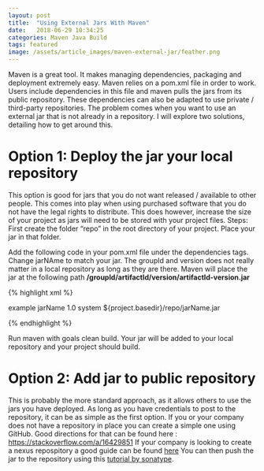 ```yaml
---
layout: post
title:  "Using External Jars With Maven"
date:   2018-06-29 10:34:25
categories: Maven Java Build 
tags: featured
image: /assets/article_images/maven-external-jar/feather.png
---
```

Maven is a great tool. It makes managing dependencies, packaging and deployment extremely easy. Maven relies on a pom.xml file in order to work. Users include dependencies in this file and maven pulls the jars from its public repository. These dependencies can also be adapted to use private / third-party repositories. The problem comes when you want to use an external jar that is not already in a repository. I will explore two solutions, detailing how to get around this.

# Option 1: Deploy the jar your local repository

This option is good for jars that you do not want released / available to other people. This comes into play when using purchased software that you do not have the legal rights to distribute. This does however, increase the size of your project as jars will need to be stored with your project files.
Steps:
First create the folder “repo” in the root directory of your project. Place your jar in that folder.

Add the following code in your pom.xml file under the dependencies tags. Change jarNAme to match your jar. The groupId and version does not really matter in a local repository as long as they are there. Maven will place the jar at the following path **/groupId/artifactId/version/artifactId-version.jar**

{% highlight xml %}

<dependency>
    <groupId>example</groupId>
	<artifactId>jarName</artifactId>
	<version>1.0</version> <!-- Dummy Version -->
	<scope>system</scope>
	<systemPath>${project.basedir}/repo/jarName.jar</systemPath>
</dependency>

{% endhighlight %}

Run maven with goals clean build. Your jar will be added to your local repository and your project should build.

# Option 2: Add jar to public repository

This is probably the more standard approach, as it allows others to use the jars you have deployed. As long as you have credentials to post to the repository, it can be as simple as the first option. If you or your company does not have a repository in place you can create a simple one using GitHub. Good directions for that can be found here : https://stackoverflow.com/a/16429851
If your company is looking to create a nexus repospitory a good guide can be found [here](http://blog.arungupta.me/setup-local-nexus-repository-deploying-war-from-maven-techtip74/)
You can then push the jar to the repository using this [tutorial by sonatype](https://blog.sonatype.com/2008/11/adding-a-jar-to-a-maven-repository-with-sonatype-nexus/).


